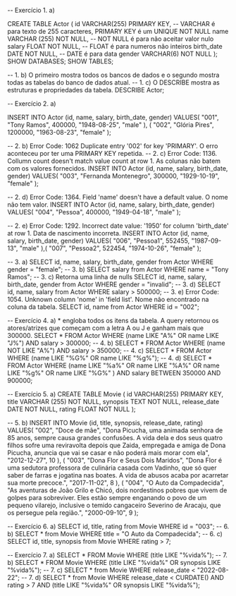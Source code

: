 -- Exercício 1. a)

CREATE TABLE Actor (
    id VARCHAR(255) PRIMARY KEY, -- VARCHAR é para texto de 255 caracteres, PRIMARY KEY é um UNIQUE NOT NULL
    name VARCHAR (255) NOT NULL, -- NOT NULL é para não aceitar valor nulo
    salary FLOAT NOT NULL, -- FLOAT é para numeros não inteiros
    birth_date DATE NOT NULL, -- DATE é para data
    gender VARCHAR(6) NOT NULL
);
SHOW DATABASES;
SHOW TABLES;

-- 1. b) O primeiro mostra todos os bancos de dados e o segundo mostra todas as tabelas do banco de dados atual.
-- 1. c) O DESCRIBE mostra as estruturas e propriedades da tabela.
DESCRIBE Actor;

-- Exercício 2. a)

INSERT INTO Actor (id, name, salary, birth_date, gender)
VALUES(
  "001", 
  "Tony Ramos",
  400000,
  "1948-08-25", 
  "male"
), 
(
  "002", 
  "Glória Pires",
  1200000,
  "1963-08-23", 
  "female"
);

-- 2. b) Error Code: 1062 Duplicate entry '002' for key 'PRIMARY'. O erro aconteceu por ter uma PRIMARY KEY repetida.
-- 2. c) Error Code: 1136. Collumn count doesn't match value count at row 1. As colunas não batem com os valores fornecidos.
INSERT INTO Actor (id, name, salary, birth_date, gender)
VALUES(
  "003", 
  "Fernanda Montenegro",
  300000,
  "1929-10-19", 
  "female"
);

-- 2. d) Error Code: 1364. Field 'name' doesn't have a default value. O nome não tem valor.
INSERT INTO Actor (id, name, salary, birth_date, gender)
VALUES(
  "004",
  "Pessoa",
  400000,
  "1949-04-18", 
  "male"
);

-- 2. e) Error Code: 1292. Incorrect date value: '1950' for column 'birth_date' at row 1. Data de nascimento incorreta.
INSERT INTO Actor (id, name, salary, birth_date, gender)
VALUES( 
  "006", 
  "Pessoa1",
  552455,
  "1987-09-13", 
  "male"
),(
  "007", 
  "Pessoa2",
  522454,
  "1974-10-26", 
  "female"
);

-- 3. a) 
SELECT id, name, salary, birth_date, gender from Actor WHERE gender = "female";
-- 3. b)
SELECT salary from Actor WHERE name = "Tony Ramos";
-- 3. c) Retorna uma linha de nulls 
SELECT id, name, salary, birth_date, gender from Actor WHERE gender = "invalid";
-- 3. d)
SELECT id, name, salary from Actor WHERE salary > 500000;
-- 3. e) Error Code: 1054. Unknown column 'nome' in 'field list'. Nome não encontrado na coluna da tabela.
SELECT id, name from Actor WHERE id = "002";


-- Exercício 4. a) * engloba todos os itens da tabela. A query retornou os atores/atrizes que começam com a letra A ou J e ganham mais que 300000.
SELECT * FROM Actor
WHERE (name LIKE "A%" OR name LIKE "J%") AND salary > 300000;
-- 4. b) 
SELECT * FROM Actor
WHERE (name NOT LIKE "A%") AND salary > 350000;
-- 4. c)
SELECT * FROM Actor
WHERE (name LIKE "%G%" OR name LIKE "%g%");
-- 4. d)
SELECT * FROM Actor
WHERE (name LIKE "%a%" OR name LIKE "%A%" OR name LIKE "%g%" OR name LIKE "%G%" ) AND salary BETWEEN 350000 AND 900000;

-- Exercício 5. a)
CREATE TABLE Movie (
    id VARCHAR(255) PRIMARY KEY,
    title VARCHAR (255) NOT NULL,
    synopsis TEXT NOT NULL,
    release_date DATE NOT NULL,
    rating FLOAT NOT NULL
);

-- 5. b)
INSERT INTO Movie (id, title, synopsis, release_date, rating)
VALUES(
  "002", 
  "Doce de mãe",
  "Dona Picucha, uma animada senhora de 85 anos, sempre causa grandes confusões. A vida dela e dos seus quatro filhos sofre uma reviravolta depois que Zaida, empregada e amiga de Dona Picucha, anuncia que vai se casar e não poderá mais morar com ela",
  "2012-12-27", 
  10
),
(
  "003", 
  "Dona Flor e Seus Dois Maridos",
  "Dona Flor é uma sedutora professora de culinária casada com Vadinho, que só quer saber de farras e jogatina nas boates. A vida de abusos acaba por acarretar sua morte precoce.",
  "2017-11-02", 
  8
),
(
  "004", 
  "O Auto da Compadecida",
  "As aventuras de João Grilo e Chicó, dois nordestinos pobres que vivem de golpes para sobreviver. Eles estão sempre enganando o povo de um pequeno vilarejo, inclusive o temido cangaceiro Severino de Aracaju, que os persegue pela região.",
  "2000-09-10", 
  9
);

-- Exercício 6. a) 
SELECT id, title, rating from Movie WHERE id = "003";
-- 6. b)
SELECT * from Movie WHERE title = "O Auto da Compadecida";
-- 6. c)
SELECT id, title, synopsis from Movie WHERE rating > 7;

-- Exercício 7. a)
SELECT * FROM Movie WHERE (title LIKE "%vida%");
-- 7. b) 
SELECT * FROM Movie WHERE (title LIKE "%vida%" OR synopsis LIKE "%vida%");
-- 7. c)
SELECT * from Movie WHERE release_date < "2022-08-22";
-- 7. d)
SELECT * from Movie WHERE  release_date < CURDATE() AND rating > 7 AND (title LIKE "%vida%" OR synopsis LIKE "%vida%");







